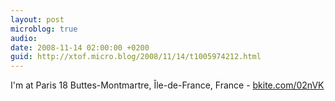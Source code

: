 ```yaml
---
layout: post
microblog: true
audio: 
date: 2008-11-14 02:00:00 +0200
guid: http://xtof.micro.blog/2008/11/14/t1005974212.html
---
```

I'm at Paris 18 Buttes-Montmartre, Île-de-France, France - [bkite.com/02nVK](http://bkite.com/02nVK)
